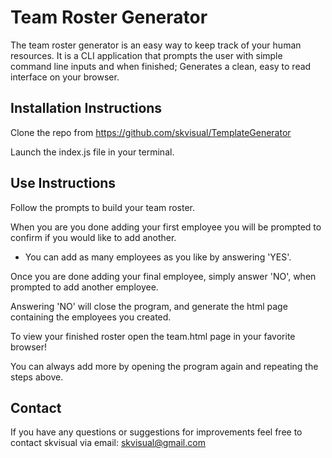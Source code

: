 # Team Roster Generator

The team roster generator is an easy way to keep track of your human resources. It is a CLI application that prompts the user with simple command line inputs and when finished; Generates a clean, easy to read interface on your browser.


## Installation Instructions

Clone the repo from https://github.com/skvisual/TemplateGenerator

Launch the index.js file in your terminal.


## Use Instructions

Follow the prompts to build your team roster.

When you are you done adding your first employee you will be prompted to confirm if you would like to add another. 
  - You can add as many employees as you like by answering 'YES'. 

Once you are done adding your final employee, simply answer 'NO', when prompted to add another employee. 

Answering 'NO' will close the program, and generate the html page containing the employees you created. 

To view your finished roster open the team.html page in your favorite browser!

You can always add more by opening the program again and repeating the steps above.

## Contact

If you have any questions or suggestions for improvements feel free to contact skvisual via email: skvisual@gmail.com


